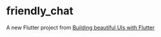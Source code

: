 # friendly_chat

A new Flutter project from [Building beautiful UIs with Flutter](https://codelabs.developers.google.com/codelabs/flutter#0)
